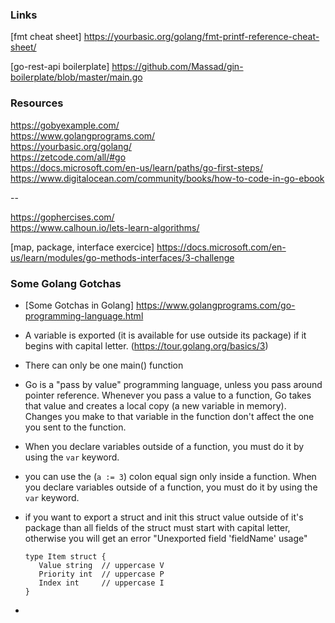 ### Links

[fmt cheat sheet] https://yourbasic.org/golang/fmt-printf-reference-cheat-sheet/

[go-rest-api boilerplate] https://github.com/Massad/gin-boilerplate/blob/master/main.go

 ### Resources
 
 https://gobyexample.com/  
 https://www.golangprograms.com/   
 https://yourbasic.org/golang/   
 https://zetcode.com/all/#go   
 https://docs.microsoft.com/en-us/learn/paths/go-first-steps/
 https://www.digitalocean.com/community/books/how-to-code-in-go-ebook

 --
 
 https://gophercises.com/     
 https://www.calhoun.io/lets-learn-algorithms/
 
 [map, package, interface exercice] https://docs.microsoft.com/en-us/learn/modules/go-methods-interfaces/3-challenge
 
 ### Some Golang Gotchas
 
 - [Some Gotchas in Golang] https://www.golangprograms.com/go-programming-language.html
 
 - A variable is exported (it is available for use outside its package) if it begins with capital letter. (https://tour.golang.org/basics/3)
 - There can only be one main() function
 - Go is a "pass by value" programming language, unless you pass around pointer reference. Whenever you pass a value to a function, Go takes that value and creates a local copy (a new variable in memory). Changes you make to that variable in the function don't affect the one you sent to the function.
 - When you declare variables outside of a function, you must do it by using the `var` keyword.
 - you can use the (`a := 3`) colon equal sign only inside a function. When you declare variables outside of a function, you must do it by using the `var` keyword.
 - if you want to export a struct and init this struct value outside of it's package than all fields of the struct must start with capital letter, otherwise you will get an error "Unexported field 'fieldName' usage"
      ```golang
      type Item struct {
         Value string  // uppercase V
         Priority int  // uppercase P
         Index int     // uppercase I
      }
     ```
- 

